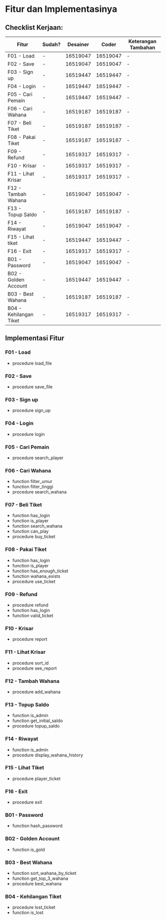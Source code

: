 # Fitur dan Implementasinya
## Checklist Kerjaan:
| Fitur | Sudah? | Desainer | Coder | Keterangan Tambahan |
|-------|--------|----------|-------|---------------------|
| F01 - Load | - | 16519047 | 16519047 | - |
| F02 - Save | - | 16519047 | 16519047 | - |
| F03 - Sign up | - | 16519447 | 16519447 | - |
| F04 - Login | - | 16519447 | 16519447 | - |
| F05 - Cari Pemain | - | 16519447 | 16519447 | - |
| F06 - Cari Wahana | - | 16519187 | 16519187 | - |
| F07 - Beli Tiket | - | 16519187 | 16519187 | - |
| F08 - Pakai Tiket | - | 16519187 | 16519187 | - |
| F09 - Refund | - | 16519317 | 16519317 | - |
| F10 - Krisar | - | 16519317 | 16519317 | - |
| F11 - Lihat Krisar | - | 16519317 | 16519317 | - |
| F12 - Tambah Wahana | - | 16519047 | 16519047 | - |
| F13 - Topup Saldo | - |16519187 | 16519187| - |
| F14 - Riwayat | - | 16519047| 16519047 | - |
| F15 - Lihat tiket | - | 16519447 | 16519447 | - |
| F16 - Exit | - | 16519317 | 16519317 | - |
| B01 - Password | - | 16519047 | 16519047 | - |
| B02 - Golden Account | - | 16519447 | 16519447 | - |
| B03 - Best Wahana | - | 16519187 | 16519187 | - |
| B04 - Kehilangan Tiket | - | 16519317 | 16519317 | - |

## Implementasi Fitur
### F01 - Load
- procedure load_file
### F02 - Save
- procedure save_file
### F03 - Sign up
- procedure sign_up
### F04 - Login
- procedure login
### F05 - Cari Pemain
- procedure search_player
### F06 - Cari Wahana
- function filter_umur
- function filter_tinggi
- procedure search_wahana
### F07 - Beli Tiket
- function has_login
- function is_player
- function search_wahana
- function can_play
- procedure buy_ticket
### F08 - Pakai Tiket
- function has_login
- function is_player
- function has_enough_ticket
- function wahana_exists
- procedure use_ticket
### F09 - Refund
- procedure refund
- function has_login
- function valid_ticket
### F10 - Krisar
- procedure report
### F11 - Lihat Krisar
- procedure sort_id
- procedure see_report
### F12 - Tambah Wahana
- procedure add_wahana
### F13 - Topup Saldo
- function is_admin
- function get_initial_saldo
- procedure topup_saldo
### F14 - Riwayat
- function is_admin
- procedure display_wahana_history
### F15 - Lihat Tiket
- procedure player_ticket
### F16 - Exit
- procedure exit
### B01 - Password
- function hash_password
### B02 - Golden Account
- function is_gold
### B03 - Best Wahana
- function sort_wahana_by_ticket
- function get_top_3_wahana
- procedure best_wahana
### B04 - Kehilangan Tiket
- procedure lost_ticket
- function is_lost